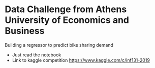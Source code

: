 # Data Challenge from Athens University of Economics and Business 
Building a regressor to predict bike sharing demand
* Just read the notebook
* Link to kaggle competition https://www.kaggle.com/c/inf131-2019
